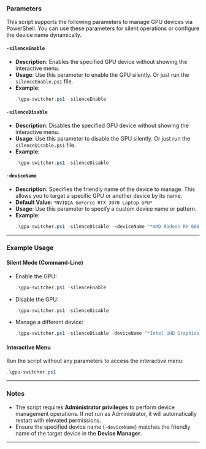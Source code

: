 ### Parameters

This script supports the following parameters to manage GPU devices via PowerShell. You can use these parameters for silent operations or configure the device name dynamically.

#### `-silenceEnable`

- **Description**: Enables the specified GPU device without showing the interactive menu.
- **Usage**: Use this parameter to enable the GPU silently. Or just run the `silenceEnable.ps1` file.
- **Example**:
  ```powershell
  .\gpu-switcher.ps1 -silenceEnable
  ```

#### `-silenceDisable`

- **Description**: Disables the specified GPU device without showing the interactive menu.
- **Usage**: Use this parameter to disable the GPU silently. Or just run the `silenceDisable.ps1` file.
- **Example**:
  ```powershell
  .\gpu-switcher.ps1 -silenceDisable
  ```

#### `-deviceName`

- **Description**: Specifies the friendly name of the device to manage. This allows you to target a specific GPU or another device by its name.
- **Default Value**: `*NVIDIA GeForce RTX 3070 Laptop GPU*`
- **Usage**: Use this parameter to specify a custom device name or pattern.
- **Example**:
  ```powershell
  .\gpu-switcher.ps1 -silenceDisable -=deviceName "*AMD Radeon RX 6800*"
  ```

---

### Example Usage

#### Silent Mode (Command-Line)

- Enable the GPU:
  ```powershell
  .\gpu-switcher.ps1 -silenceEnable
  ```
- Disable the GPU:
  ```powershell
  .\gpu-switcher.ps1 -silenceDisable
  ```
- Manage a different device:
  ```powershell
  .\gpu-switcher.ps1 -silenceDisable -deviceName "*Intel UHD Graphics*"
  ```

#### Interactive Menu

Run the script without any parameters to access the interactive menu:

```powershell
.\gpu-switcher.ps1
```

---

### Notes

- The script requires **Administrator privileges** to perform device management operations. If not run as Administrator, it will automatically restart with elevated permissions.
- Ensure the specified device name (`-deviceName`) matches the friendly name of the target device in the **Device Manager**.

---
